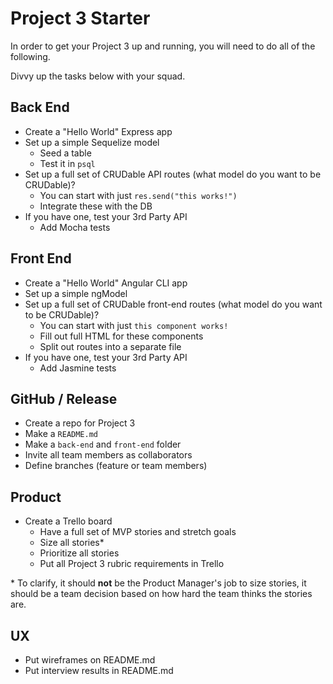 # Project 3 Starter

In order to get your Project 3 up and running, you will need to do all of the following.

Divvy up the tasks below with your squad.

## Back End

- Create a "Hello World" Express app
- Set up a simple Sequelize model
  - Seed a table
  - Test it in `psql`
- Set up a full set of CRUDable API routes (what model do you want to be CRUDable)?
  - You can start with just `res.send("this works!")`
  - Integrate these with the DB
- If you have one, test your 3rd Party API
  - Add Mocha tests

## Front End

- Create a "Hello World" Angular CLI app
- Set up a simple ngModel
- Set up a full set of CRUDable front-end routes (what model do you want to be CRUDable)?
  - You can start with just `this component works!`
  - Fill out full HTML for these components
  - Split out routes into a separate file
- If you have one, test your 3rd Party API
  - Add Jasmine tests

## GitHub / Release

- Create a repo for Project 3
- Make a `README.md`
- Make a `back-end` and `front-end` folder
- Invite all team members as collaborators
- Define branches (feature or team members)

## Product

- Create a Trello board
  - Have a full set of MVP stories and stretch goals
  - Size all stories\*
  - Prioritize all stories
  - Put all Project 3 rubric requirements in Trello
  
\* To clarify, it should **not** be the Product Manager's job to size stories, it should be a team decision based on how hard the team thinks the stories are.

## UX

- Put wireframes on README.md
- Put interview results in README.md
